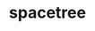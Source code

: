 ---
layout: page
title: spacetree
description: C++, Computational Astrophysics
img: assets/img/projects/spacetree.jpg
importance: 4
category: fun
---